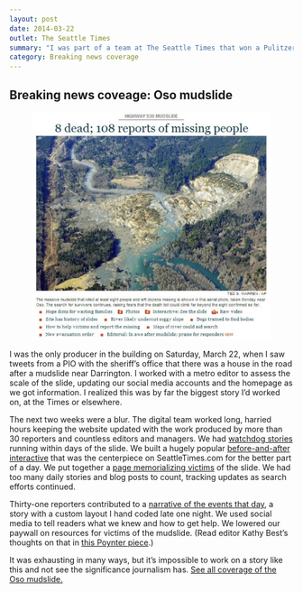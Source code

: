 ```yaml
---
layout: post
date: 2014-03-22
outlet: The Seattle Times
summary: "I was part of a team at The Seattle Times that won a Pulitzer Prize for breaking news coverage of the Oso mudslide in 2014."
category: Breaking news coverage
---
```


##  Breaking news coveage: Oso mudslide

<figure class="inset">
  <img src="/assets/img/20140322-mudslide.jpg" alt="A screenshot of a story with a photo of a mudslide"/>
  <figcaption></figcaption>
</figure>


I was the only producer in the building on Saturday, March 22, when I saw tweets from a PIO with the sheriff’s office that there was a house in the road after a mudslide near Darrington. I worked with a metro editor to assess the scale of the slide, updating our social media accounts and the homepage as we got information. I realized this was by far the biggest story I’d worked on, at the Times or elsewhere.

The next two weeks were a blur. The digital team worked long, harried hours keeping the website updated with the work produced by more than 30 reporters and countless editors and managers. We had [watchdog stories](http://seattletimes.com/html/localnews/2023218573_mudslidewarningsxml.html) running within days of the slide. We built a hugely popular [before-and-after interactive](http://seattletimes.com/flatpages/local/interactivebeforeandafterthe530mudslide.html) that was the centerpiece on SeattleTimes.com for the better part of a day. We put together a [page memorializing victims](http://seattletimes.com/flatpages/local/victimsoftheosomudslide.html) of the slide. We had too many daily stories and blog posts to count, tracking updates as search efforts continued.

Thirty-one reporters contributed to a [narrative of the events that day](http://seattletimes.com/html/localnews/2023259205_mudslidenarrativexml.html), a story with a custom layout I hand coded late one night. We used social media to tell readers what we knew and how to get help. We lowered our paywall on resources for victims of the mudslide. (Read editor Kathy Best’s thoughts on that in [this Poynter piece](http://www.poynter.org/latest-news/mediawire/246699/why-the-seattle-times-lowered-its-paywall-during-the-mudslide-but-didnt-suspend-it/).)

It was exhausting in many ways, but it’s impossible to work on a story like this and not see the significance journalism has. [See all coverage of the Oso mudslide.](http://seattletimes.com/flatpages/local/oso-mudslide-coverage.html)
